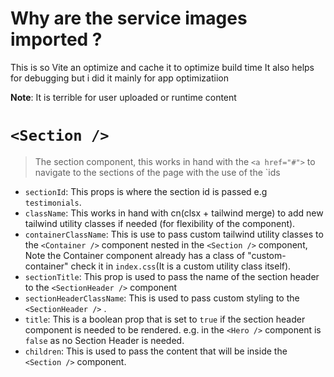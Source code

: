 # Why are the service images imported ?
This is so Vite an optimize and cache it to optimize build time
It also helps for debugging but i did it mainly for app optimizatiion

**Note**: It is terrible for user uploaded or runtime content

# `<Section />`
> The section component, this works in hand with the `<a href="#">` to navigate to the sections of the page with the use of the `ids
 
- `sectionId`: This props is where the section id is passed e.g `testimonials`.
- `className`: This works in hand with cn(clsx + tailwind merge) to add new tailwind utility classes if needed (for flexibility of the component).
- `containerClassName`: This is use to pass custom tailwind utility classes to the `<Container />` component nested in the `<Section />` component, Note the Container component already has a class of "custom-container" check it in `index.css`(It is a custom utility class itself).
- `sectionTitle`: This prop is used to pass the name of the section header to the `<SectionHeader />` component
- `sectionHeaderClassName`: This is used to pass custom styling to the `<SectionHeader />` .
- `title`: This is a boolean prop that is set to `true` if the section header component is needed to be rendered. e.g. in the `<Hero />` component is `false` as no Section Header is needed.
- `children`: This is used to pass the content that will be inside the `<Section />` component.
